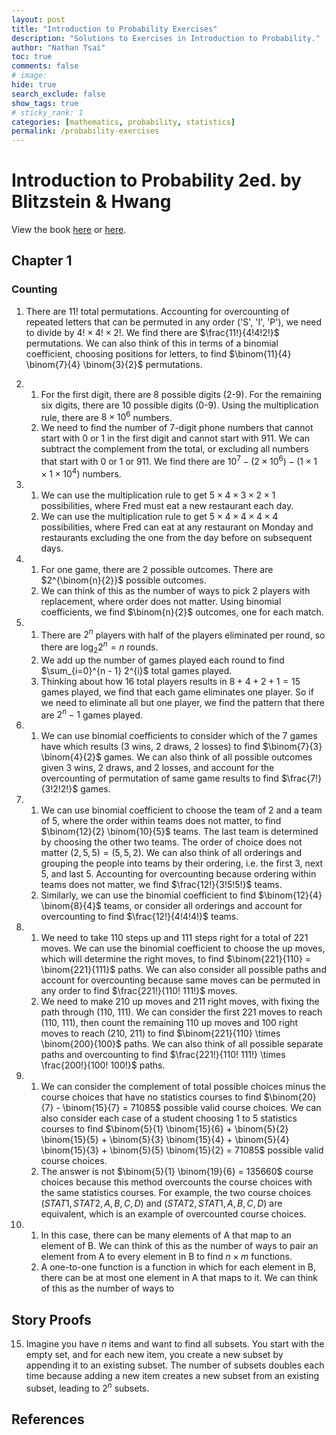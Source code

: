 ```yaml
---
layout: post
title: "Introduction to Probability Exercises"
description: "Solutions to Exercises in Introduction to Probability."
author: "Nathan Tsai"
toc: true
comments: false
# image: 
hide: true
search_exclude: false
show_tags: true
# sticky_rank: 1
categories: [mathematics, probability, statistics]
permalink: /probability-exercises
---
```


# Introduction to Probability 2ed. by Blitzstein & Hwang
View the book [here](https://www.probabilitybook.net) or [here](https://drive.google.com/file/d/1VmkAAGOYCTORq1wxSQqy255qLJjTNvBI/view).

## Chapter 1

### Counting
1. There are $11!$ total permutations. Accounting for overcounting of repeated letters that can be permuted in any order ('S', 'I', 'P'), we need to divide by $4! \times 4! \times 2!$. We find there are $\frac{11!}{4!4!2!}$ permutations. We can also think of this in terms of a binomial coefficient, choosing positions for letters, to find $\binom{11}{4} \binom{7}{4} \binom{3}{2}$ permutations.
1. 
    1. For the first digit, there are 8 possible digits (2-9). For the remaining six digits, there are 10 possible digits (0-9). Using the multiplication rule, there are $8 \times 10^{6}$ numbers.
    1. We need to find the number of 7-digit phone numbers that cannot start with 0 or 1 in the first digit and cannot start with 911. We can subtract the complement from the total, or excluding all numbers that start with 0 or 1 or 911. We find there are $10^{7} - (2 \times 10^{6}) - (1 \times 1 \times 1 \times 10^{4})$ numbers.
1. 
    1. We can use the multiplication rule to get $5 \times 4 \times 3 \times 2 \times 1$ possibilities, where Fred must eat a new restaurant each day.
    1. We can use the multiplication rule to get $5 \times 4 \times 4 \times 4 \times 4$ possibilities, where Fred can eat at any restaurant on Monday and restaurants excluding the one from the day before on subsequent days.
1. 
    1. For one game, there are $2$ possible outcomes. There are $2^{\binom{n}{2}}$ possible outcomes.
    1. We can think of this as the number of ways to pick 2 players with replacement, where order does not matter. Using binomial coefficients, we find $\binom{n}{2}$ outcomes, one for each match.
1. 
    1. There are $2^{n}$ players with half of the players eliminated per round, so there are $\log_{2}2^{n} = n$ rounds.
    1. We add up the number of games played each round to find $\sum_{i=0}^{n - 1} 2^{i}$ total games played.
    1. Thinking about how $16$ total players results in $8 + 4 + 2 + 1 = 15$ games played, we find that each game eliminates one player. So if we need to eliminate all but one player, we find the pattern that there are $2^{n} - 1$ games played.
1. 
    1. We can use binomial coefficients to consider which of the 7 games have which results (3 wins, 2 draws, 2 losses) to find $\binom{7}{3} \binom{4}{2}$ games. We can also think of all possible outcomes given 3 wins, 2 draws, and 2 losses, and account for the overcounting of permutation of same game results to find $\frac{7!}{3!2!2!}$ games.
1. 
    1. We can use binomial coefficient to choose the team of 2 and a team of 5, where the order within teams does not matter, to find $\binom{12}{2} \binom{10}{5}$ teams. The last team is determined by choosing the other two teams. The order of choice does not matter $(2, 5, 5) = (5, 5, 2)$. We can also think of all orderings and grouping the people into teams by their ordering, i.e. the first 3, next 5, and last 5. Accounting for overcounting because ordering within teams does not matter, we find $\frac{12!}{3!5!5!}$ teams.
    1. Similarly, we can use the binomial coefficient to find $\binom{12}{4} \binom{8}{4}$ teams, or consider all orderings and account for overcounting to find $\frac{12!}{4!4!4!}$ teams.
1. 
    1. We need to take 110 steps up and 111 steps right for a total of 221 moves. We can use the binomial coefficient to choose the up moves, which will determine the right moves, to find $\binom{221}{110} = \binom{221}{111}$ paths. We can also consider all possible paths and account for overcounting because same moves can be permuted in any order to find $\frac{221!}{110! 111!}$ moves.
    1. We need to make 210 up moves and 211 right moves, with fixing the path through (110, 111). We can consider the first 221 moves to reach (110, 111), then count the remaining 110 up moves and 100 right moves to reach (210, 211) to find $\binom{221}{110} \times \binom{200}{100}$ paths. We can also think of all possible separate paths and overcounting to find $\frac{221!}{110! 111!} \times \frac{200!}{100! 100!}$ paths.
1. 
    1. We can consider the complement of total possible choices minus the course choices that have no statistics courses to find $\binom{20}{7} - \binom{15}{7} = 71085$ possible valid course choices. We can also consider each case of a student choosing 1 to 5 statistics courses to find $\binom{5}{1} \binom{15}{6} + \binom{5}{2} \binom{15}{5} + \binom{5}{3} \binom{15}{4} + \binom{5}{4} \binom{15}{3} + \binom{5}{5} \binom{15}{2} = 71085$ possible valid course choices.
    1. The answer is not $\binom{5}{1} \binom{19}{6} = 135660$ course choices because this method overcounts the course choices with the same statistics courses. For example, the two course choices $(STAT1, STAT2, A, B, C, D) \text{ and } (STAT2, STAT1, A, B, C, D)$ are equivalent, which is an example of overcounted course choices.

1. 
    1. In this case, there can be many elements of A that map to an element of B. We can think of this as the number of ways to pair an element from A to every element in B to find $n \times m$ functions.
    1. A one-to-one function is a function in which for each element in B, there can be at most one element in A that maps to it. We can think of this as the number of ways to 

## Story Proofs
15. Imagine you have $n$ items and want to find all subsets. You start with the empty set, and for each new item, you create a new subset by appending it to an existing subset. The number of subsets doubles each time because adding a new item creates a new subset from an existing subset, leading to $2^{n}$ subsets.
<!-- 1. 
    1. For all positive integers $n,k$ with $n \geq k$:
        $$
        \begin{aligned}
        \binom{n}{k} + \binom{n}{k-1} &= \binom{n+1}{k} \\
        \frac{n!}{(n-k)! k!} + \frac{n!}{(n-k+1)! (k-1)!} &= \frac{(n+1)!}{(n + 1 - k)! k!} \\
        \frac{n (n-1) \dots (n-k+1)}{k!} + \frac{n (n-1) \dots (n-k+2)}{(k-1)!}
        \end{aligned}
        $$ -->






## References
[^1]: Footnote